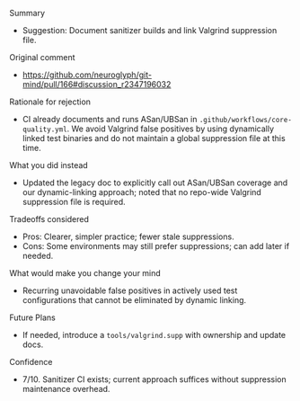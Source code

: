 Summary
- Suggestion: Document sanitizer builds and link Valgrind suppression file.

Original comment
- https://github.com/neuroglyph/git-mind/pull/166#discussion_r2347196032

Rationale for rejection
- CI already documents and runs ASan/UBSan in `.github/workflows/core-quality.yml`. We avoid Valgrind false positives by using dynamically linked test binaries and do not maintain a global suppression file at this time.

What you did instead
- Updated the legacy doc to explicitly call out ASan/UBSan coverage and our dynamic-linking approach; noted that no repo-wide Valgrind suppression file is required.

Tradeoffs considered
- Pros: Clearer, simpler practice; fewer stale suppressions.
- Cons: Some environments may still prefer suppressions; can add later if needed.

What would make you change your mind
- Recurring unavoidable false positives in actively used test configurations that cannot be eliminated by dynamic linking.

Future Plans
- If needed, introduce a `tools/valgrind.supp` with ownership and update docs.

Confidence
- 7/10. Sanitizer CI exists; current approach suffices without suppression maintenance overhead.
